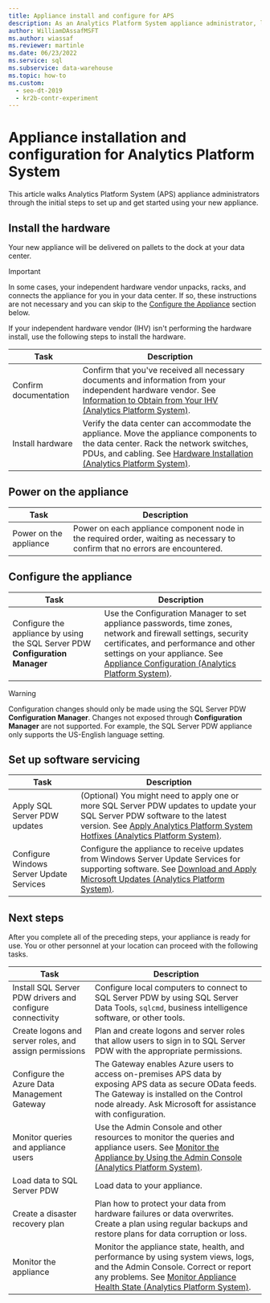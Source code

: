 ```yaml
---
title: Appliance install and configure for APS
description: As an Analytics Platform System appliance administrator, learn about the initial steps to set up and get started using your new appliance.
author: WilliamDAssafMSFT
ms.author: wiassaf
ms.reviewer: martinle
ms.date: 06/23/2022
ms.service: sql
ms.subservice: data-warehouse
ms.topic: how-to
ms.custom:
  - seo-dt-2019
  - kr2b-contr-experiment
---
```


# Appliance installation and configuration for Analytics Platform System

This article walks Analytics Platform System (APS) appliance administrators through the initial steps to set up and get started using your new appliance.

<!-- MISSING LINKS ## <a name="BeforeYouBegin"></a>Before You Begin
Before you begin to install, configure, and use your new appliance, we recommend reviewing information about the appliance components. Review the following to familiarize yourself with the appliance:

- Review [Understanding the Appliance Nodes and Hardware (SQL Server PDW)](assetId:///f60f419f-d1e1-403d-8cf9-07e7ef6d6627) to be sure you understand the components included in your new appliance.

- Review [Connecting to SQL Server PDW (SQL Server PDW)](assetId:///721851d5-e521-4d5b-ba6d-8e2e9d3c7808) to understand how and when appliance administrators will connect to each appliance node.
-->

## <a name="InstallHardware"></a>Install the hardware

Your new appliance will be delivered on pallets to the dock at your data center.

> [!IMPORTANT]
>
> In some cases, your independent hardware vendor unpacks, racks, and connects the appliance for you in your data center. If so, these instructions are not necessary and you can skip to the [Configure the Appliance](#ConfigureAppliance) section below.

If your independent hardware vendor (IHV) isn't performing the hardware install, use the following steps to install the hardware.

|Task|Description|
|-|-|
|Confirm documentation|Confirm that you've received all necessary documents and information from your independent hardware vendor. See [Information to Obtain from Your IHV (Analytics Platform System)](information-to-obtain-from-your-ihv.md).|
|Install hardware|Verify the data center can accommodate the appliance. Move the appliance components to the data center. Rack the network switches, PDUs, and cabling. See [Hardware Installation (Analytics Platform System)](hardware-installation.md).|

## <a name="PowerOnAppliance"></a>Power on the appliance

|Task|Description|
|-|-|
|Power on the appliance|Power on each appliance component node in the required order, waiting as necessary to confirm that no errors are encountered.|

## <a name="ConfigureAppliance"></a>Configure the appliance

|Task|Description|
|-|-|
|Configure the appliance by using the SQL Server PDW **Configuration Manager**|Use the Configuration Manager to set appliance passwords, time zones, network and firewall settings, security certificates, and performance and other settings on your appliance. See [Appliance Configuration (Analytics Platform System)](appliance-configuration.md).|

> [!WARNING]
> Configuration changes should only be made using the SQL Server PDW **Configuration Manager**. Changes not exposed through **Configuration Manager** are not supported. For example, the SQL Server PDW appliance only supports the US-English language setting.

## <a name="SoftwareServicing"></a>Set up software servicing

|Task|Description|
|-|-|
|Apply SQL Server PDW updates|(Optional) You might need to apply one or more SQL Server PDW updates to update your SQL Server PDW software to the latest version. See [Apply Analytics Platform System Hotfixes (Analytics Platform System)](apply-analytics-platform-system-hotfixes.md).|
|Configure Windows Server Update Services|Configure the appliance to receive updates from Windows Server Update Services for supporting software. See [Download and Apply Microsoft Updates (Analytics Platform System)](download-and-apply-microsoft-updates.md).|

## <a name="NextSteps"></a>Next steps

After you complete all of the preceding steps, your appliance is ready for use. You or other personnel at your location can proceed with the following tasks.

|Task|Description|
|-|-|
|Install SQL Server PDW drivers and configure connectivity|Configure local computers to connect to SQL Server PDW by using SQL Server Data Tools, `sqlcmd`, business intelligence software, or other tools. <!-- MISSING LINKS See [Client Tools (SQL Server PDW)](assetId:///721851d5-e521-4d5b-ba6d-8e2e9d3c7808).-->|
|Create logons and server roles, and assign permissions|Plan and create logons and server roles that allow users to sign in to SQL Server PDW with the appropriate permissions. <!-- MISSING LINKS See [PDW Permissions &#40;SQL Server PDW&#41;](../sqlpdw/pdw-permissions-sql-server-pdw.md).-->|
|Configure the Azure Data Management Gateway|The Gateway enables Azure users to access on-premises APS data by exposing APS data as secure OData feeds. The Gateway is installed on the Control node already. Ask Microsoft for assistance with configuration.|
|Monitor queries and appliance users|Use the Admin Console and other resources to monitor the queries and appliance users. See [Monitor the Appliance by Using the Admin Console (Analytics Platform System)](monitor-the-appliance-by-using-the-admin-console.md)<!-- MISSING LINKS and [User Sessions &#40;SQL Server PDW&#41;](../sqlpdw/user-sessions-sql-server-pdw.md)-->.|
|Load data to SQL Server PDW|Load data to your appliance. <!-- MISSING LINKS See [Load &#40;SQL Server PDW&#41;](../sqlpdw/load-sql-server-pdw.md).-->|
|Create a disaster recovery plan|Plan how to protect your data from hardware failures or data overwrites. Create a plan using regular backups and restore plans for data corruption or loss. <!-- MISSING LINKS See [Create a Disaster Recovery Plan &#40;SQL Server PDW&#41;](../sqlpdw/create-a-disaster-recovery-plan-sql-server-pdw.md).-->|
|Monitor the appliance|Monitor the appliance state, health, and performance by using system views, logs, and the Admin Console. Correct or report any problems. See [Monitor Appliance Health State (Analytics Platform System)](../relational-databases/system-dynamic-management-views/sys-dm-pdw-component-health-status-transact-sql.md).|
